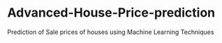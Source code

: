 # Advanced-House-Price-prediction
Prediction of Sale prices of houses using Machine Learning Techniques
